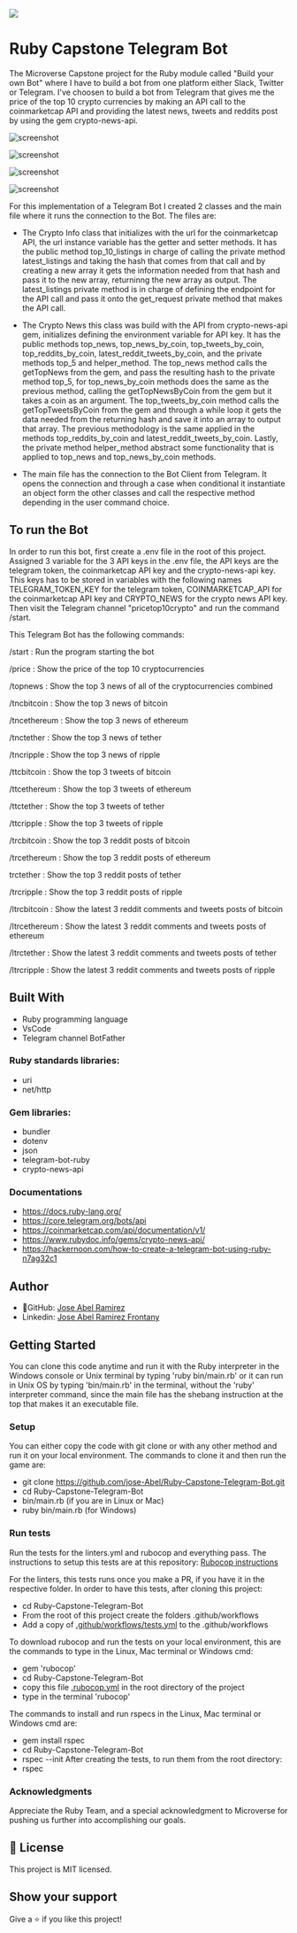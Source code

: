 ![](https://img.shields.io/badge/Microverse-blueviolet)


# Ruby Capstone Telegram Bot

The Microverse Capstone project for the Ruby module called "Build your own Bot" where I have to build a bot from one platform either Slack, Twitter or Telegram. I've choosen to build a bot from Telegram that gives me the price of the top 10 crypto currencies by making an API call to the coinmarketcap API and providing the latest news, tweets and reddits post by using the gem crypto-news-api.

![screenshot](./app_screenshot_1.png)

![screenshot](./app_screenshot_2.png)

![screenshot](./app_screenshot_3.png)

![screenshot](./app_screenshot_4.png)


For this implementation of a Telegram Bot I created 2 classes and the main file where it runs the connection to the Bot. The files are:

- The Crypto Info class that initializes with the url for the coinmarketcap API, the url instance variable has the getter and setter methods. It has the public method top_10_listings in charge of calling the private method latest_listings and taking the hash that comes from that call and by creating a new array it gets the information needed from that hash and pass it to the new array, returninng the new array as output. The latest_listings private method is in charge of defining the endpoint for the API call and pass it onto the get_request private method that makes the API call.

- The Crypto News this class was build with the API from crypto-news-api gem, initializes defining the environment variable for API key. It has the public methods top_news, top_news_by_coin, top_tweets_by_coin, top_reddits_by_coin, latest_reddit_tweets_by_coin, and the private methods top_5 and helper_method. The top_news method calls the getTopNews from the gem, and pass the resulting hash to the private method top_5, for top_news_by_coin methods does the same as the previous method, calling the getTopNewsByCoin from the gem but it takes a coin as an argument. The top_tweets_by_coin method calls the getTopTweetsByCoin from the gem and through a while loop it gets the data needed from the returning hash and save it into an array to output that array. The previous methodology is the same applied in the methods top_reddits_by_coin and latest_reddit_tweets_by_coin. Lastly, the private method helper_method abstract some functionality that is applied to top_news and top_news_by_coin methods.

- The main file has the connection to the Bot Client from Telegram. It opens the connection and through a case when conditional it instantiate an object form the other classes and call the respective method depending in the user command choice.

## To run the Bot

In order to run this bot, first create a .env file in the root of this project. Assigned 3 variable for the 3 API keys in the .env file, the API keys are the telegram token, the coinmarketcap API key and the crypto-news-api key. This keys has to be stored in variables with the following names TELEGRAM_TOKEN_KEY for the telegram token, COINMARKETCAP_API for the coinmarketcap API key and CRYPTO_NEWS for the crypto news API key. Then visit the Telegram channel "pricetop10crypto" and run the command /start.

This Telegram Bot has the following commands:

/start : Run the program starting the bot

/price : Show the price of the top 10 cryptocurrencies

/topnews : Show the top 3 news of all of the cryptocurrencies combined

/tncbitcoin : Show the top 3 news of bitcoin 

/tncethereum : Show the top 3 news of ethereum 

/tnctether : Show the top 3 news of tether 

/tncripple : Show the top 3 news of ripple

/ttcbitcoin : Show the top 3 tweets of bitcoin

/ttcethereum : Show the top 3 tweets of ethereum

/ttctether : Show the top 3 tweets of tether

/ttcripple : Show the top 3 tweets of ripple

/trcbitcoin : Show the top 3 reddit posts of bitcoin

/trcethereum : Show the top 3 reddit posts of ethereum

trctether : Show the top 3 reddit posts of tether

/trcripple : Show the top 3 reddit posts of ripple

/ltrcbitcoin : Show the latest 3 reddit comments and tweets posts of bitcoin

/ltrcethereum : Show the latest 3 reddit comments and tweets posts of ethereum

/ltrctether : Show the latest 3 reddit comments and tweets posts of tether

/ltrcripple : Show the latest 3 reddit comments and tweets posts of ripple


## Built With
- Ruby programming language
- VsCode
- Telegram channel BotFather

### Ruby standards libraries:
- uri
- net/http

### Gem libraries:
- bundler
- dotenv
- json
- telegram-bot-ruby
- crypto-news-api

### Documentations
- https://docs.ruby-lang.org/
- https://core.telegram.org/bots/api
- https://coinmarketcap.com/api/documentation/v1/
- https://www.rubydoc.info/gems/crypto-news-api/
- https://hackernoon.com/how-to-create-a-telegram-bot-using-ruby-n7ag32c1

## Author

- 👤GitHub: [Jose Abel Ramirez](https://github.com/jose-Abel)
- Linkedin: [Jose Abel Ramirez Frontany](https://www.linkedin.com/in/jose-abel-ramirez-frontany-7674a842/)

## Getting Started
You can clone this code anytime and run it with the Ruby interpreter in the Windows console or Unix terminal by typing 'ruby bin/main.rb' or it can run in Unix OS by typing 'bin/main.rb' in the terminal, without the 'ruby' interpreter command, since the main file has the shebang instruction at the top that makes it an executable file.

### Setup
You can either copy the code with git clone or with any other method and run it on your local environment. The commands to clone it and then run the game are:
- git clone https://github.com/jose-Abel/Ruby-Capstone-Telegram-Bot.git
- cd Ruby-Capstone-Telegram-Bot
- bin/main.rb (if you are in Linux or Mac)
- ruby bin/main.rb (for Windows)

### Run tests
Run the tests for the linters.yml and rubocop and everything pass. The instructions to setup this tests are at this repository: [Rubocop instructions](https://github.com/microverseinc/linters-config/tree/master/ruby)

For the linters, this tests runs once you make a PR, if you have it in the respective folder. In order to have this tests, after cloning this project:
 - cd Ruby-Capstone-Telegram-Bot
- From the root of this project create the folders .github/workflows
- Add a copy of [.github/workflows/tests.yml](https://github.com/microverseinc/linters-config/blob/master/ruby/.github/workflows/tests.yml) to the .github/workflows

To download rubocop and run the tests on your local environment, this are the commands to type in the Linux, Mac terminal or Windows cmd:
- gem 'rubocop'
- cd Ruby-Capstone-Telegram-Bot
- copy this file [.rubocop.yml](https://github.com/microverseinc/linters-config/blob/master/ruby/.rubocop.yml) in the root directory of the project
- type in the terminal 'rubocop'

The commands to install and run rspecs in the Linux, Mac terminal or Windows cmd are:

- gem install rspec
- cd Ruby-Capstone-Telegram-Bot
- rspec --init
After creating the tests, to run them from the root directory:
- rspec

### Acknowledgments
Appreciate the Ruby Team, and a special acknowledgment to Microverse for pushing us further into accomplishing our goals.


## 📝 License
This project is MIT licensed.


## Show your support
Give a ⭐️ if you like this project!
